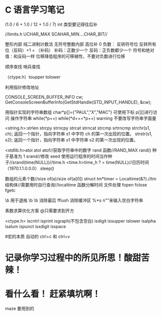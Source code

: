 # C 语言学习笔记

(1.0 / 6 + 1.0 / 12 + 1.0 / 7) int 类型要记得往后补

//limits.h
UCHAR_MAX SCAHAR_MIN....CHAR_BIT//

整形内部 纯二进制计数法
无符号整数内部 高位补 0
负数：
反转符号位
反转所有位（反码）+1 = （补码）
补码：正数少一个
反码：正负数都少一个
符号和绝对值：和反码一样
位移降低程序的可移植性，不要对负数进行位移

顺序查找 哨兵查找

（ctype.h）toupper tolower

利用指针修改地址

CONSOLE_SCREEN_BUFFER_INFO cw;
GetConsoleScreenBufferInfo(GetStdHandle(STD_INPUT_HANDLE), &cw);

用指针实现的字符串数组 char*p[]={"PAUL","X","MAC"}
可使用下标 p[][]进行访问
操作字符串 while(*p++)
while(*d++=*p++)
warning 不要改写字符串字面量

<string.h>:strlen strcpy strncpy strcat strncat strcmp srtrncmp
strchr(s1, ch);
返回一个指针，指向字符串 s1 中字符 ch 的第一次出现的位置。
strstr(s1, s2);
返回一个指针，指向字符串 s1 中字符串 s2 的第一次出现的位置。

<stdlib.h>atoi atol atof//获取字符串中的数字
rand 函数//RAND_MAX rand() 种子基准为 1
srand//修改 seed
使用运行程序的时间当作种子//srand(time(NULL))//time.h
<time.h>time_h ? = time(NULL)//日历时间（1970.1.1.0.0.0）
sleep()

数组的元素个数//size of(a)/size of(a[0])
struct tm\*timer = Localtime(&?).//tm 结构体//需要用时自行查询//localtime 函数分解时间
文件处理 fopen fclose fgetc

\b 用于退格 \b \b 消除最后 fflush 消除缓冲区
%\*s n""来输入空白字符串

素数求算优化方案
@只需要求到开方

<ctype.h>
iscntrl isprint isgraph(不包含空白) isdigit issupper islower isalpha
isalum ispunct isxdigit isspace

#宏的本质 自动的 ctrl+c 和 ctrl+v

# 记录你学习过程中的所见所思！酸甜苦辣！

# 看什么看！ 赶紧填坑啊！

maze 要用到的
